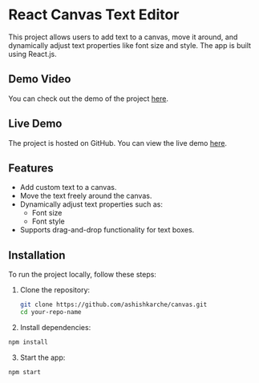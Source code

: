 # React Canvas Text Editor

This project allows users to add text to a canvas, move it around, and dynamically adjust text properties like font size and style. The app is built using React.js.

## Demo Video

You can check out the demo of the project [here](./Canvas-editor-ashish-karche.mp4).

## Live Demo

The project is hosted on GitHub. You can view the live demo [here](https://ashishkarche.github.io/canvas/).

## Features

- Add custom text to a canvas.
- Move the text freely around the canvas.
- Dynamically adjust text properties such as:
  - Font size
  - Font style
- Supports drag-and-drop functionality for text boxes.

## Installation

To run the project locally, follow these steps:

1. Clone the repository:

   ```bash
   git clone https://github.com/ashishkarche/canvas.git
   cd your-repo-name

   ```

2. Install dependencies:

```bash
npm install
```

3. Start the app:

```bash
npm start
```
